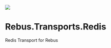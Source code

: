 ![](https://api.travis-ci.org/tozevv/Rebus.Transports.Redis.svg)

Rebus.Transports.Redis
======================

Redis Transport for Rebus
